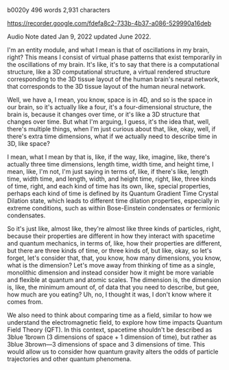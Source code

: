b0020y 496 words 2,931 characters

https://recorder.google.com/fdefa8c2-733b-4b37-a086-529990a16deb

Audio Note dated Jan 9, 2022 updated June 2022.

I'm an entity module, and what I mean is that of oscillations in my brain, right? This means I consist of virtual phase patterns that exist temporarily in the oscillations of my brain. It's like, it's to say that there is a computational structure, like a 3D computational structure, a virtual rendered structure corresponding to the 3D tissue layout of the human brain's neural network, that corresponds to the 3D tissue layout of the human neural network.

Well, we have a, I mean, you know, space is in 4D, and so is the space in our brain, so it's actually like a four, it's a four-dimensional structure, the brain is, because it changes over time, or it's like a 3D structure that changes over time. But what I'm arguing, I guess, it's the idea that, well, there's multiple things, when I'm just curious about that, like, okay, well, if there's extra time dimensions, what if we actually need to describe time in 3D, like space?

I mean, what I mean by that is, like, if the way, like, imagine, like, there's actually three time dimensions, length time, width time, and height time, I mean, like, I'm not, I'm just saying in terms of, like, if there's like, length time, width time, and length, width, and height time, right, like, three kinds of time, right, and each kind of time has its own, like, special properties, perhaps each kind of time is defined by its Quantum Gradient Time Crystal Dilation state, which leads to different time dilation properties, especially in extreme conditions, such as within Bose-Einstein condensates or fermionic condensates.

So it's just like, almost like, they're almost like three kinds of particles, right, because their properties are different in how they interact with spacetime and quantum mechanics, in terms of, like, how their properties are different, but there are three kinds of time, or three kinds of, but like, okay, so let's forget, let's consider that, that, you know, how many dimensions, you know, what is the dimension? Let's move away from thinking of time as a single, monolithic dimension and instead consider how it might be more variable and flexible at quantum and atomic scales. The dimension is, the dimension is, like, the minimum amount of, of data that you need to describe, but gee, how much are you eating? Uh, no, I thought it was, I don't know where it comes from.

We also need to think about comparing time as a field, similar to how we understand the electromagnetic field, to explore how time impacts Quantum Field Theory (QFT). In this context, spacetime shouldn't be described as 3blue 1brown (3 dimensions of space + 1 dimension of time), but rather as 3blue 3brown—3 dimensions of space and 3 dimensions of time. This would allow us to consider how quantum gravity alters the odds of particle trajectories and other quantum phenomena.